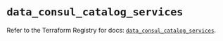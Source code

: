 # `data_consul_catalog_services`

Refer to the Terraform Registry for docs: [`data_consul_catalog_services`](https://registry.terraform.io/providers/hashicorp/consul/2.22.1/docs/data-sources/catalog_services).
